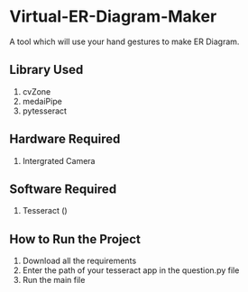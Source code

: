 # Virtual-ER-Diagram-Maker
A tool which will use your hand gestures to make ER Diagram. 

## Library Used
<ol>
  <li>cvZone
  <li>medaiPipe
  <li>pytesseract
</ol>

## Hardware Required
<ol>
  <li>Intergrated Camera
</ol>

## Software Required
<ol>
   <li>Tesseract ()
</ol>

## How to Run the Project
<ol>
   <li>Download all the requirements
   <li>Enter the path of your tesseract app in the question.py file
   <li>Run the main file
</ol>
